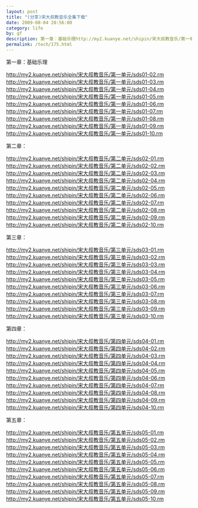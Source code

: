 ```yaml
---
layout: post
title: "(分享)宋大叔教音乐全集下载"
date: 2009-08-04 20:56:00
category: life
by: gf
description: 第一章：基础乐理http://my2.kuanye.net/shipin/宋大叔教音乐/第一单元/sds01-02.rmhttp://my2.kuanye.net/shipin/宋大叔教音乐/第一单元/sds01-03.rmhttp://my2.kuanye.
permalink: /tech/175.html
---
```

第一章：基础乐理


http://my2.kuanye.net/shipin/宋大叔教音乐/第一单元/sds01-02.rm
http://my2.kuanye.net/shipin/宋大叔教音乐/第一单元/sds01-03.rm
http://my2.kuanye.net/shipin/宋大叔教音乐/第一单元/sds01-04.rm
http://my2.kuanye.net/shipin/宋大叔教音乐/第一单元/sds01-05.rm
http://my2.kuanye.net/shipin/宋大叔教音乐/第一单元/sds01-06.rm
http://my2.kuanye.net/shipin/宋大叔教音乐/第一单元/sds01-07.rm
http://my2.kuanye.net/shipin/宋大叔教音乐/第一单元/sds01-08.rm
http://my2.kuanye.net/shipin/宋大叔教音乐/第一单元/sds01-09.rm
http://my2.kuanye.net/shipin/宋大叔教音乐/第一单元/sds01-10.rm


第二章：


http://my2.kuanye.net/shipin/宋大叔教音乐/第二单元/sds02-01.rm
http://my2.kuanye.net/shipin/宋大叔教音乐/第二单元/sds02-02.rm
http://my2.kuanye.net/shipin/宋大叔教音乐/第二单元/sds02-03.rm
http://my2.kuanye.net/shipin/宋大叔教音乐/第二单元/sds02-04.rm
http://my2.kuanye.net/shipin/宋大叔教音乐/第二单元/sds02-05.rm
http://my2.kuanye.net/shipin/宋大叔教音乐/第二单元/sds02-06.rm
http://my2.kuanye.net/shipin/宋大叔教音乐/第二单元/sds02-07.rm
http://my2.kuanye.net/shipin/宋大叔教音乐/第二单元/sds02-08.rm
http://my2.kuanye.net/shipin/宋大叔教音乐/第二单元/sds02-09.rm
http://my2.kuanye.net/shipin/宋大叔教音乐/第二单元/sds02-10.rm


第三章：


http://my2.kuanye.net/shipin/宋大叔教音乐/第三单元/sds03-01.rm
http://my2.kuanye.net/shipin/宋大叔教音乐/第三单元/sds03-02.rm
http://my2.kuanye.net/shipin/宋大叔教音乐/第三单元/sds03-03.rm
http://my2.kuanye.net/shipin/宋大叔教音乐/第三单元/sds03-04.rm
http://my2.kuanye.net/shipin/宋大叔教音乐/第三单元/sds03-05.rm
http://my2.kuanye.net/shipin/宋大叔教音乐/第三单元/sds03-06.rm
http://my2.kuanye.net/shipin/宋大叔教音乐/第三单元/sds03-07.rm
http://my2.kuanye.net/shipin/宋大叔教音乐/第三单元/sds03-08.rm
http://my2.kuanye.net/shipin/宋大叔教音乐/第三单元/sds03-09.rm
http://my2.kuanye.net/shipin/宋大叔教音乐/第三单元/sds03-10.rm

第四章：

http://my2.kuanye.net/shipin/宋大叔教音乐/第四单元/sds04-01.rm
http://my2.kuanye.net/shipin/宋大叔教音乐/第四单元/sds04-02.rm
http://my2.kuanye.net/shipin/宋大叔教音乐/第四单元/sds04-03.rm
http://my2.kuanye.net/shipin/宋大叔教音乐/第四单元/sds04-04.rm
http://my2.kuanye.net/shipin/宋大叔教音乐/第四单元/sds04-05.rm
http://my2.kuanye.net/shipin/宋大叔教音乐/第四单元/sds04-06.rm
http://my2.kuanye.net/shipin/宋大叔教音乐/第四单元/sds04-07.rm
http://my2.kuanye.net/shipin/宋大叔教音乐/第四单元/sds04-08.rm
http://my2.kuanye.net/shipin/宋大叔教音乐/第四单元/sds04-09.rm
http://my2.kuanye.net/shipin/宋大叔教音乐/第四单元/sds04-10.rm


第五章：


http://my2.kuanye.net/shipin/宋大叔教音乐/第五单元/sds05-01.rm
http://my2.kuanye.net/shipin/宋大叔教音乐/第五单元/sds05-02.rm
http://my2.kuanye.net/shipin/宋大叔教音乐/第五单元/sds05-03.rm
http://my2.kuanye.net/shipin/宋大叔教音乐/第五单元/sds05-04.rm
http://my2.kuanye.net/shipin/宋大叔教音乐/第五单元/sds05-05.rm
http://my2.kuanye.net/shipin/宋大叔教音乐/第五单元/sds05-06.rm
http://my2.kuanye.net/shipin/宋大叔教音乐/第五单元/sds05-07.rm
http://my2.kuanye.net/shipin/宋大叔教音乐/第五单元/sds05-08.rm
http://my2.kuanye.net/shipin/宋大叔教音乐/第五单元/sds05-09.rm
http://my2.kuanye.net/shipin/宋大叔教音乐/第五单元/sds05-10.rm